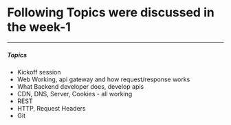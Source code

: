 # Following Topics were discussed in the week-1
---
##### Topics
- Kickoff session
- Web Working, api gateway and how request/response works
- What Backend developer does, develop apis
- CDN, DNS, Server, Cookies - all working
- REST
- HTTP, Request Headers
- Git
